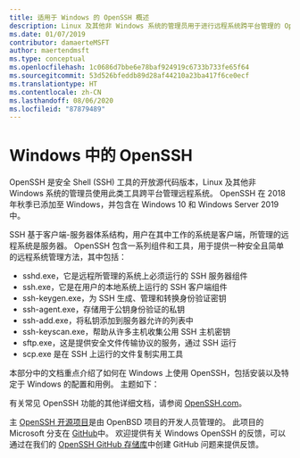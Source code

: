 ```yaml
---
title: 适用于 Windows 的 OpenSSH 概述
description: Linux 及其他非 Windows 系统的管理员用于进行远程系统跨平台管理的 OpenSSH 工具的概述。
ms.date: 01/07/2019
contributor: damaerteMSFT
author: maertendmsft
ms.type: conceptual
ms.openlocfilehash: 1c0686d7bbe6e78baf924919c6733b733fe65f64
ms.sourcegitcommit: 53d526bfeddb89d28af44210a23ba417f6ce0ecf
ms.translationtype: HT
ms.contentlocale: zh-CN
ms.lasthandoff: 08/06/2020
ms.locfileid: "87879489"
---
```

# <a name="openssh-in-windows"></a>Windows 中的 OpenSSH

OpenSSH 是安全 Shell (SSH) 工具的开放源代码版本，Linux 及其他非 Windows 系统的管理员使用此类工具跨平台管理远程系统。
OpenSSH 在 2018 年秋季已添加至 Windows，并包含在 Windows 10 和 Windows Server 2019 中。

SSH 基于客户端-服务器体系结构，用户在其中工作的系统是客户端，所管理的远程系统是服务器。
OpenSSH 包含一系列组件和工具，用于提供一种安全且简单的远程系统管理方法，其中包括：

* sshd.exe，它是远程所管理的系统上必须运行的 SSH 服务器组件
* ssh.exe，它是在用户的本地系统上运行的 SSH 客户端组件
* ssh-keygen.exe，为 SSH 生成、管理和转换身份验证密钥
* ssh-agent.exe，存储用于公钥身份验证的私钥
* ssh-add.exe，将私钥添加到服务器允许的列表中
* ssh-keyscan.exe，帮助从许多主机收集公用 SSH 主机密钥
* sftp.exe，这是提供安全文件传输协议的服务，通过 SSH 运行
* scp.exe 是在 SSH 上运行的文件复制实用工具

本部分中的文档重点介绍了如何在 Windows 上使用 OpenSSH，包括安装以及特定于 Windows 的配置和用例。 主题如下：

有关常见 OpenSSH 功能的其他详细文档，请参阅 [OpenSSH.com](https://www.openssh.com/manual.html)。

主 [OpenSSH 开源项目](https://www.openssh.com)是由 OpenBSD 项目的开发人员管理的。
此项目的 Microsoft 分支在 [GitHub](https://github.com/PowerShell/openssh-portable)中。
欢迎提供有关 Windows OpenSSH 的反馈，可以通过在我们的 [OpenSSH GitHub 存储库](https://github.com/PowerShell/openssh-portable)中创建 GitHub 问题来提供反馈。
